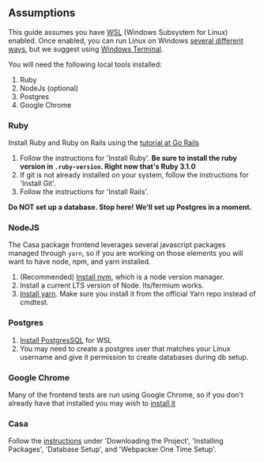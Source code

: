 ## Assumptions

This guide assumes you have [WSL](https://docs.microsoft.com/en-us/windows/wsl/install) (Windows Subsystem for Linux) enabled. Once enabled, you can run Linux on Windows [several different ways](https://docs.microsoft.com/en-us/windows/wsl/install#ways-to-run-multiple-linux-distributions-with-wsl), but we suggest using [Windows Terminal](https://docs.microsoft.com/en-us/windows/terminal/install).

You will need the following local tools installed:

1. Ruby
2. NodeJs (optional)
3. Postgres
4. Google Chrome

### Ruby

Install Ruby and Ruby on Rails using the [tutorial at Go Rails](https://gorails.com/setup/windows/10#ruby)

1. Follow the instructions for 'Install Ruby'. 
   **Be sure to install the ruby version in `.ruby-version`. Right now that's Ruby 3.1.0**
2. If git is not already installed on your system, follow the instructions for 'Install Git'.
3. Follow the instructions for 'Install Rails'.

**Do NOT set up a database. Stop here! We'll set up Postgres in a moment.**

### NodeJS

The Casa package frontend leverages several javascript packages managed through `yarn`, so if you are working on those elements you will want to have node, npm, and yarn installed.

1. (Recommended) [Install nvm](https://github.com/nvm-sh/nvm#installing-and-updating), which is a node version manager.
2. Install a current LTS version of Node. lts/fermium works.
3. [Install yarn](https://classic.yarnpkg.com/en/docs/install). Make sure you install it from the official Yarn repo instead of cmdtest.

### Postgres

1. [Install PostgresSQL](https://docs.microsoft.com/en-us/windows/wsl/tutorials/wsl-database#install-postgresql) for WSL
2. You may need to create a postgres user that matches your Linux username and give it permission to create databases during db setup.

### Google Chrome

Many of the frontend tests are run using Google Chrome, so if you don't already have that installed you may wish to [install it](https://www.google.com/chrome/downloads/)

### Casa

Follow the [instructions](https://github.com/rubyforgood/casa#general-setup-instructions) under 'Downloading the Project', 'Installing Packages',  'Database Setup', and 'Webpacker One Time Setup'.